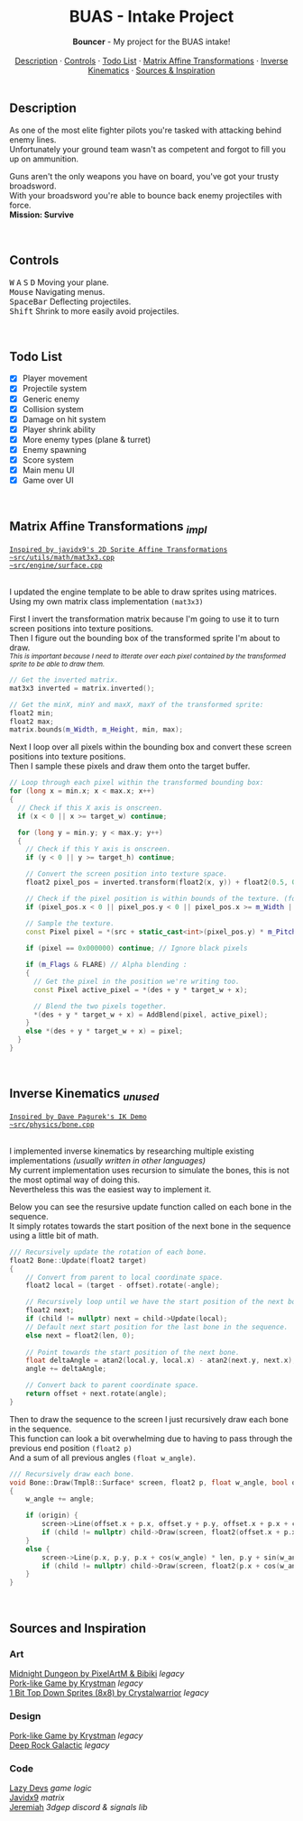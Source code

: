 <h1 align="center">
    <div align="center">
      BUAS - Intake Project
    </div>
</h1>


<div align="center">
  <b>Bouncer</b> - My project for the BUAS intake!<br>
</div>

<br>

<div align="center">
    <a href="#description">Description</a>
    ·
    <a href="#controls">Controls</a>
    ·
    <a href="#todo-list">Todo List</a>
    ·
    <a href="#matrix-affine-transformations-impl">Matrix Affine Transformations</a>
    ·
    <a href="#inverse-kinematics-unused">Inverse Kinematics</a>
    ·
    <a href="#sources-and-inspiration">Sources & Inspiration</a>
</div>
    
<br>

<h2>Description</h2>

As one of the most elite fighter pilots you're tasked with attacking behind enemy lines.<br>
Unfortunately your ground team wasn't as competent and forgot to fill you up on ammunition.<br>

Guns aren't the only weapons you have on board, you've got your trusty broadsword.<br>
With your broadsword you're able to bounce back enemy projectiles with force.<br>
**Mission: Survive**

<br>

<h2>Controls</h2>

<kbd>W</kbd> <kbd>A</kbd> <kbd>S</kbd> <kbd>D</kbd> Moving your plane.<br>
<kbd>Mouse</kbd> Navigating menus.<br>
<kbd>SpaceBar</kbd> Deflecting projectiles.<br>
<kbd>Shift</kbd> Shrink to more easily avoid projectiles.<br>

<br>

<h2>Todo List</h2>

- [x] Player movement
- [x] Projectile system
- [x] Generic enemy
- [x] Collision system
- [x] Damage on hit system
- [x] Player shrink ability
- [x] More enemy types (plane & turret)
- [x] Enemy spawning
- [x] Score system
- [x] Main menu UI 
- [x] Game over UI 

<br>

<h2>Matrix Affine Transformations <sub><i>impl</i></sub></h2>
<a href="https://www.youtube.com/watch?v=zxwLN2blwbQ"><code>Inspired by javidx9's 2D Sprite Affine Transformations</code></a><br>
<a href="https://github.com/mxcop/buas-intake/blob/main/src/utils/math/mat3x3.cpp"><code>~src/utils/math/mat3x3.cpp</code></a><br>
<a href="https://github.com/mxcop/buas-intake/blob/main/src/engine/surface.cpp"><code>~src/engine/surface.cpp</code></a><br><br>

I updated the engine template to be able to draw sprites using matrices.<br>
Using my own matrix class implementation ``(mat3x3)``

First I invert the transformation matrix because I'm going to use it to turn screen positions into texture positions.<br>
Then I figure out the bounding box of the transformed sprite I'm about to draw.<br>
<sub><i>This is important because I need to itterate over each pixel contained by the transformed sprite to be able to draw them.</i></sub>

```cpp
// Get the inverted matrix.
mat3x3 inverted = matrix.inverted();

// Get the minX, minY and maxX, maxY of the transformed sprite:
float2 min;
float2 max;
matrix.bounds(m_Width, m_Height, min, max);
```

Next I loop over all pixels within the bounding box and convert these screen positions into texture positions.<br>
Then I sample these pixels and draw them onto the target buffer.

```cpp
// Loop through each pixel within the transformed bounding box:
for (long x = min.x; x < max.x; x++)
{
  // Check if this X axis is onscreen.
  if (x < 0 || x >= target_w) continue;

  for (long y = min.y; y < max.y; y++)
  {
    // Check if this Y axis is onscreen.
    if (y < 0 || y >= target_h) continue;

    // Convert the screen position into texture space.
    float2 pixel_pos = inverted.transform(float2(x, y)) + float2(0.5, 0.5);

    // Check if the pixel position is within bounds of the texture. (for rotations)
    if (pixel_pos.x < 0 || pixel_pos.y < 0 || pixel_pos.x >= m_Width || pixel_pos.y >= m_Height) continue;

    // Sample the texture.
    const Pixel pixel = *(src + static_cast<int>(pixel_pos.y) * m_Pitch + static_cast<int>(pixel_pos.x));
  
    if (pixel == 0x000000) continue; // Ignore black pixels

    if (m_Flags & FLARE) // Alpha blending :
    {
      // Get the pixel in the position we're writing too.
      const Pixel active_pixel = *(des + y * target_w + x);

      // Blend the two pixels together.
      *(des + y * target_w + x) = AddBlend(pixel, active_pixel);
    }
    else *(des + y * target_w + x) = pixel;
  }
}
```

<br>

<h2>Inverse Kinematics <sub><i>unused</i></sub></h2>
<a href="https://codepen.io/davepvm/pen/gmgGdQ"><code>Inspired by Dave Pagurek's IK Demo</code></a><br>
<a href="https://github.com/mxcop/buas-intake/blob/legacy/src/physics/bone.cpp"><code>~src/physics/bone.cpp</code></a><br><br>

I implemented inverse kinematics by researching multiple existing implementations *(usually written in other languages)*<br>
My current implementation uses recursion to simulate the bones, this is not the most optimal way of doing this.<br>
Nevertheless this was the easiest way to implement it.

Below you can see the resursive update function called on each bone in the sequence.<br>
It simply rotates towards the start position of the next bone in the sequence using a little bit of math.

```cpp
/// Recursively update the rotation of each bone.
float2 Bone::Update(float2 target)
{
    // Convert from parent to local coordinate space.
    float2 local = (target - offset).rotate(-angle);

    // Recursively loop until we have the start position of the next bone.
    float2 next;
    if (child != nullptr) next = child->Update(local);
    // Default next start position for the last bone in the sequence.
    else next = float2(len, 0);
        
    // Point towards the start position of the next bone.
    float deltaAngle = atan2(local.y, local.x) - atan2(next.y, next.x);
    angle += deltaAngle;

    // Convert back to parent coordinate space.
    return offset + next.rotate(angle);
}
```

Then to draw the sequence to the screen I just recursively draw each bone in the sequence.<br>
This function can look a bit overwhelming due to having to pass through the previous end position ``(float2 p)``<br>
And a sum of all previous angles ``(float w_angle)``.

```cpp
/// Recursively draw each bone.
void Bone::Draw(Tmpl8::Surface* screen, float2 p, float w_angle, bool origin)
{
    w_angle += angle;

    if (origin) {
        screen->Line(offset.x + p.x, offset.y + p.y, offset.x + p.x + cos(w_angle) * len, offset.y + p.y + sin(w_angle) * len, 0xffffff);
        if (child != nullptr) child->Draw(screen, float2(offset.x + p.x + cos(w_angle) * len, offset.y + p.y + sin(w_angle) * len), w_angle);
    }
    else {
        screen->Line(p.x, p.y, p.x + cos(w_angle) * len, p.y + sin(w_angle) * len, 0xffffff);
        if (child != nullptr) child->Draw(screen, float2(p.x + cos(w_angle) * len, p.y + sin(w_angle) * len), w_angle);
    }
}
```

<br>

## Sources and Inspiration
### Art
[Midnight Dungeon by PixelArtM & Bibiki](https://pixelartm.itch.io/midnight-dungeon) *legacy*<br>
[Pork-like Game by Krystman](https://krystman.itch.io/porklike) *legacy*<br>
[1 Bit Top Down Sprites (8x8) by Crystalwarrior](https://img.itch.zone/aW1hZ2UvMTI0NTYwMi83MjgzOTU0LnBuZw==/794x1000/llTZBK.png) *legacy*

### Design
[Pork-like Game by Krystman](https://krystman.itch.io/porklike) *legacy*<br>
[Deep Rock Galactic](https://www.deeprockgalactic.com/) *legacy*

### Code
[Lazy Devs](https://www.youtube.com/@LazyDevs) *game logic*<br>
[Javidx9](https://www.youtube.com/watch?v=zxwLN2blwbQ) *matrix*<br>
[Jeremiah](https://github.com/jpvanoosten) *3dgep discord & signals lib*
